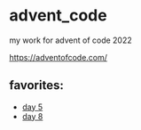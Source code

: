 # advent_code

my work for advent of code 2022

https://adventofcode.com/

## favorites:
  - [day 5](https://github.com/jstebner/advent_code/tree/master/day5)
  - [day 8](https://github.com/jstebner/advent_code/tree/master/day8)
